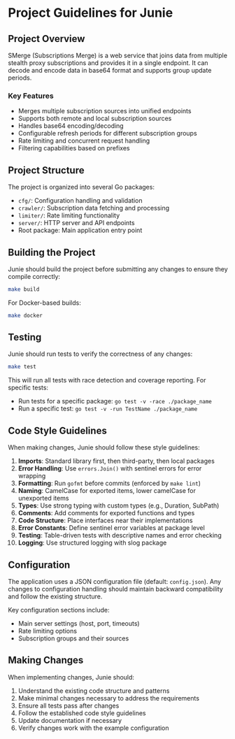 # Project Guidelines for Junie

## Project Overview

SMerge (Subscriptions Merge) is a web service that joins data from multiple stealth proxy subscriptions and provides 
it in a single endpoint. It can decode and encode data in base64 format and supports group update periods.

### Key Features
- Merges multiple subscription sources into unified endpoints
- Supports both remote and local subscription sources
- Handles base64 encoding/decoding
- Configurable refresh periods for different subscription groups
- Rate limiting and concurrent request handling
- Filtering capabilities based on prefixes

## Project Structure

The project is organized into several Go packages:

- `cfg/`: Configuration handling and validation
- `crawler/`: Subscription data fetching and processing
- `limiter/`: Rate limiting functionality
- `server/`: HTTP server and API endpoints
- Root package: Main application entry point

## Building the Project

Junie should build the project before submitting any changes to ensure they compile correctly:

```bash
make build
```

For Docker-based builds:

```bash
make docker
```

## Testing

Junie should run tests to verify the correctness of any changes:

```bash
make test
```

This will run all tests with race detection and coverage reporting. For specific tests:

- Run tests for a specific package: `go test -v -race ./package_name`
- Run a specific test: `go test -v -run TestName ./package_name`

## Code Style Guidelines

When making changes, Junie should follow these style guidelines:

1. **Imports**: Standard library first, then third-party, then local packages
2. **Error Handling**: Use `errors.Join()` with sentinel errors for error wrapping
3. **Formatting**: Run `gofmt` before commits (enforced by `make lint`)
4. **Naming**: CamelCase for exported items, lower camelCase for unexported items
5. **Types**: Use strong typing with custom types (e.g., Duration, SubPath)
6. **Comments**: Add comments for exported functions and types
7. **Code Structure**: Place interfaces near their implementations
8. **Error Constants**: Define sentinel error variables at package level
9. **Testing**: Table-driven tests with descriptive names and error checking
10. **Logging**: Use structured logging with slog package

## Configuration

The application uses a JSON configuration file (default: `config.json`). 
Any changes to configuration handling should maintain backward compatibility and follow the existing structure.

Key configuration sections include:
- Main server settings (host, port, timeouts)
- Rate limiting options
- Subscription groups and their sources

## Making Changes

When implementing changes, Junie should:

1. Understand the existing code structure and patterns
2. Make minimal changes necessary to address the requirements
3. Ensure all tests pass after changes
4. Follow the established code style guidelines
5. Update documentation if necessary
6. Verify changes work with the example configuration
